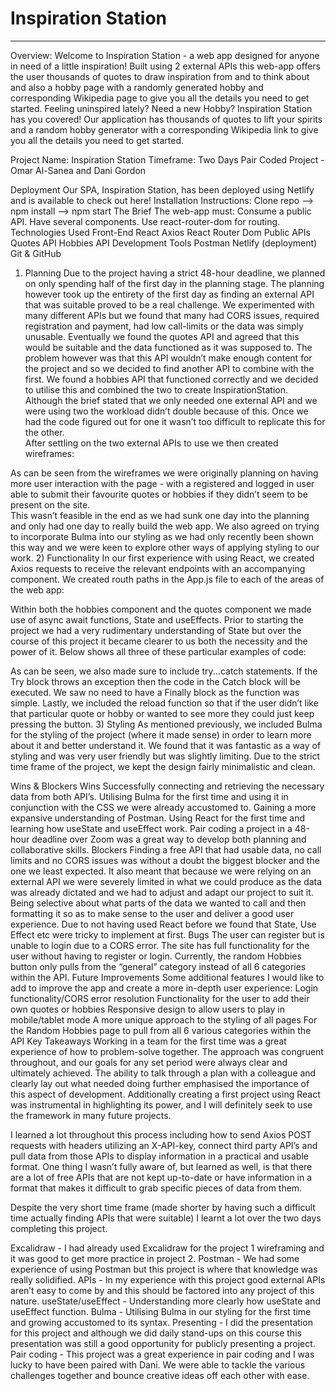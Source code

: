 # Inspiration Station
***

Overview: 
Welcome to Inspiration Station - a web app designed for anyone in need of a little inspiration! 
Built using 2 external APIs this web-app offers the user thousands of quotes to draw inspiration from and to think about and also a hobby page with a  randomly generated hobby and corresponding Wikipedia page to give you all the details you need to get started. 
Feeling uninspired lately? Need a new Hobby? Inspiration Station has you covered! Our application has thousands of quotes to lift your spirits and a random hobby generator with a corresponding Wikipedia link to give you all the details you need to get started. 

Project Name: Inspiration Station
Timeframe: Two Days
Pair Coded Project - Omar Al-Sanea and Dani Gordon

Deployment
Our SPA, Inspiration Station, has been deployed using Netlify and is available to check out here!
Installation Instructions:
Clone repo --> npm install --> npm start
The Brief
The web-app must:
Consume a public API.
Have several components.
Use react-router-dom for routing.
Technologies Used
Front-End
React
Axios
React Router Dom
Public APIs
Quotes API
Hobbies API 
Development Tools
Postman
Netlify (deployment)
Git & GitHub
1) Planning
Due to the project having a strict 48-hour deadline, we planned on only spending half of the first day in the planning stage. The planning however took up the entirety of the first day as finding an external API that was suitable proved to be a real challenge. We experimented with many different APIs but we found that many had CORS issues, required registration and payment, had low call-limits or the data was simply unusable. Eventually we found the quotes API and agreed that this would be suitable and the data functioned as it was supposed to. The problem however was that this API wouldn’t make enough content for the project and so we decided to find another API to combine with the first. We found a hobbies API that functioned correctly and we decided to utilise this and combined the two to create InspirationStation.
Although the brief stated that we only needed one external API and we were using two the workload didn’t double because of this. Once we had the code figured out for one it wasn’t too difficult to replicate this for the other.  
After settling on the two external APIs to use we then created wireframes: 


As can be seen from the wireframes we were originally planning on having more user interaction with the page - with a registered and logged in user able to submit their favourite quotes or hobbies if they didn’t seem to be present on the site.   
This wasn’t feasible in the end as we had sunk one day into the planning and only had one day to really build the web app. 
We also agreed on trying to incorporate Bulma into our styling as we had only recently been shown this way and we were keen to explore other ways of applying styling to our work.
2) Functionality
In our first experience with using React, we created Axios requests to receive the relevant endpoints with an accompanying component.
We created routh paths in the App.js file to each of the areas of the web app: 
 
 

Within both the hobbies component and the quotes component we made use of async await functions, State and useEffects. Prior to starting the project we had a very rudimentary understanding of State but over the course of this project it became clearer to us both the necessity and the power of it. 
Below shows all three of these particular examples of code: 

As can be seen, we also made sure to include try...catch statements. If the Try block throws an exception then the code in the Catch block will be executed. We saw no need to have a Finally block as the function was simple. 
Lastly, we included the reload function so that if the user didn’t like that particular quote or hobby or wanted to see more they could just keep pressing the button. 
3) Styling
As mentioned previously, we included Bulma for the styling of the project (where it made sense) in order to learn more about it and better understand it. We found that it was fantastic as a way of styling and was very user friendly but was slightly limiting. Due to the strict time frame of the project, we kept the design fairly minimalistic and clean.
 
 
 
 





 
 
 
 
 
 
Wins & Blockers
Wins
Successfully connecting and retrieving the necessary data from both API’s.
Utilising Bulma for the first time and using it in conjunction with the CSS we were already accustomed to. 
Gaining a more expansive understanding of Postman.
Using React for the first time and learning how useState and useEffect work.
Pair coding a project in a 48-hour deadline over Zoom was a great way to develop both planning and collaborative skills.
Blockers
Finding a free API that had usable data, no call limits and no CORS issues was without a doubt the biggest blocker and the one we least expected. It also meant that because we were relying on an external API we were severely limited in what we could produce as the data was already dictated and we had to adjust and adapt our project to suit it.
Being selective about what parts of the data we wanted to call and then formatting it so as to make sense to the user and deliver a good user experience.
Due to not having used React before we found that State, Use Effect etc were tricky to implement at first.
Bugs
The user can register but is unable to login due to a CORS error.
The site has full functionality for the user without having to register or login.
Currently, the random Hobbies button only pulls from the “general” category instead of all 6 categories within the API.
Future Improvements
Some additional features I would like to add to improve the app and create a more in-depth user experience:
Login functionality/CORS error resolution
Functionality for the user to add their own quotes or hobbies
Responsive design to allow users to play in mobile/tablet mode
A more unique approach to the styling of all pages
For the Random Hobbies page to pull from all 6 various categories within the API
Key Takeaways
Working in a team for the first time was a great experience of how to problem-solve together. The approach was congruent throughout, and our goals for any set period were always clear and ultimately achieved. The ability to talk through a plan with a colleague and clearly lay out what needed doing further emphasised the importance of this aspect of development. Additionally creating a first project using React was instrumental in highlighting its power, and I will definitely seek to use the framework in many future projects.
 
 
I learned a lot throughout this process including how to send Axios POST requests with headers utilizing an X-API-key, connect third party API’s and pull data from those APIs to display information in a practical and usable format. One thing I wasn’t fully aware of, but learned as well, is that there are a lot of free APIs that are not kept up-to-date or have information in a format that makes it difficult to grab specific pieces of data from them.
 
 
Despite the very short time frame (made shorter by having such a difficult time actually finding APIs that were suitable) I learnt a lot over the two days completing this project.
 
Excalidraw - I had already used Excalidraw for the project 1 wireframing and it was good to get more practice in project 2. 
Postman - We had some experience of using Postman but this project is where that knowledge was really solidified. 
APIs - In my experience with this project good external APIs aren’t easy to come by and this should be factored into any project of this nature. 
useState/useEffect - Understanding more clearly how useState and useEffect function. 
Bulma - Utilising Bulma in our styling for the first time and growing accustomed to its syntax. 
Presenting - I did the presentation for this project and although we did daily stand-ups on this course this presentation was still a good opportunity for publicly presenting a project. 
Pair coding - This project was a great experience in pair coding and I was lucky to have been paired with Dani. We were able to tackle the various challenges together and bounce creative ideas off each other with ease. 
